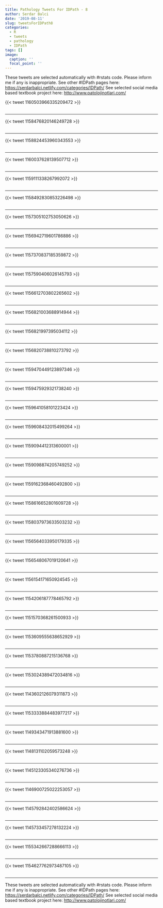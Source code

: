 ```yaml
---
title: Pathology Tweets For IDPath - 8
author: Serdar Balci
date: '2019-08-11'
slug: tweetsForIDPath8
categories:
  - R
  - tweets
  - pathology
  - IDPath
tags: []
image:
  caption: ''
  focal_point: ''
---
```



These tweets are selected automatically with #rstats code. Please inform me if any is inappropriate.
See other #IDPath pages here: https://serdarbalci.netlify.com/categories/IDPath/ 
See selected social media based textbook project here: http://www.patolojinotlari.com/

{{< tweet 1160503966335209472 >}}
<br>
<br>
<hr>
{{< tweet 1158476820146249728 >}}
<br>
<br>
<hr>
{{< tweet 1158824453960343553 >}}
<br>
<br>
<hr>
{{< tweet 1160037628139507712 >}}
<br>
<br>
<hr>
{{< tweet 1159111338267992072 >}}
<br>
<br>
<hr>
{{< tweet 1158492830853226498 >}}
<br>
<br>
<hr>
{{< tweet 1157305102753050626 >}}
<br>
<br>
<hr>
{{< tweet 1156942719601786886 >}}
<br>
<br>
<hr>
{{< tweet 1157370837185359872 >}}
<br>
<br>
<hr>
{{< tweet 1157590406026145793 >}}
<br>
<br>
<hr>
{{< tweet 1156612703802265602 >}}
<br>
<br>
<hr>
{{< tweet 1156821003688914944 >}}
<br>
<br>
<hr>
{{< tweet 1156821997395034112 >}}
<br>
<br>
<hr>
{{< tweet 1156820738810273792 >}}
<br>
<br>
<hr>
{{< tweet 1159470449123897346 >}}
<br>
<br>
<hr>
{{< tweet 1159475929321738240 >}}
<br>
<br>
<hr>
{{< tweet 1159641058101223424 >}}
<br>
<br>
<hr>
{{< tweet 1159608432015499264 >}}
<br>
<br>
<hr>
{{< tweet 1159094412313600001 >}}
<br>
<br>
<hr>
{{< tweet 1159098874205749252 >}}
<br>
<br>
<hr>
{{< tweet 1159162368460492800 >}}
<br>
<br>
<hr>
{{< tweet 1158616652801609728 >}}
<br>
<br>
<hr>
{{< tweet 1158037973633503232 >}}
<br>
<br>
<hr>
{{< tweet 1156564033950179335 >}}
<br>
<br>
<hr>
{{< tweet 1156548067019120641 >}}
<br>
<br>
<hr>
{{< tweet 1156154171650924545 >}}
<br>
<br>
<hr>
{{< tweet 1154206187778465792 >}}
<br>
<br>
<hr>
{{< tweet 1151570368261500933 >}}
<br>
<br>
<hr>
{{< tweet 1153609555638652929 >}}
<br>
<br>
<hr>
{{< tweet 1153780887215136768 >}}
<br>
<br>
<hr>
{{< tweet 1153024389472034816 >}}
<br>
<br>
<hr>
{{< tweet 1143602126079311873 >}}
<br>
<br>
<hr>
{{< tweet 1153333884483977217 >}}
<br>
<br>
<hr>
{{< tweet 1149343471913881600 >}}
<br>
<br>
<hr>
{{< tweet 1148131102059573248 >}}
<br>
<br>
<hr>
{{< tweet 1145123305340276736 >}}
<br>
<br>
<hr>
{{< tweet 1146900725022253057 >}}
<br>
<br>
<hr>
{{< tweet 1145792842402586624 >}}
<br>
<br>
<hr>
{{< tweet 1145733457278132224 >}}
<br>
<br>
<hr>
{{< tweet 1155342667288666113 >}}
<br>
<br>
<hr>
{{< tweet 1154627762973487105 >}}
<br>
<br>
<hr>


These tweets are selected automatically with #rstats code. Please inform me if any is inappropriate.
See other #IDPath pages here: https://serdarbalci.netlify.com/categories/IDPath/ 
See selected social media based textbook project here: http://www.patolojinotlari.com/
